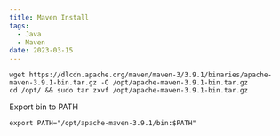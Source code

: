 ```yaml
---
title: Maven Install
tags:
  - Java
  - Maven
date: 2023-03-15
---
```


<!-- more -->
```
wget https://dlcdn.apache.org/maven/maven-3/3.9.1/binaries/apache-maven-3.9.1-bin.tar.gz -O /opt/apache-maven-3.9.1-bin.tar.gz
cd /opt/ && sudo tar zxvf /opt/apache-maven-3.9.1-bin.tar.gz
```

Export bin to PATH
```
export PATH="/opt/apache-maven-3.9.1/bin:$PATH"
```